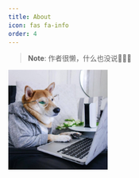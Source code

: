 ```yaml
---
title: About
icon: fas fa-info
order: 4
---
```



> **Note**: 作者很懒，什么也没说🤣🤣🤣

<div align="left">
<img src="/assets/img/about.jpg" width="200px" height="200px" alt="about me" />
</div>
